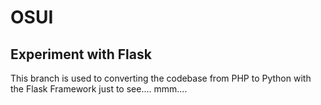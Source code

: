 # OSUI

## Experiment with Flask 

This branch is used to converting the codebase from PHP to Python with the Flask Framework just to see.... mmm....
